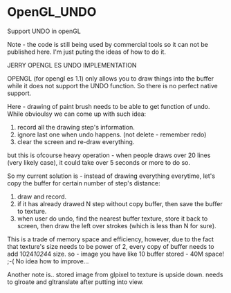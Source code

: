 OpenGL_UNDO
===========

Support UNDO in openGL 


Note - the code is still being used by commercial tools so it can not be published here. I'm just puting the ideas of how to do it.


JERRY OPENGL ES UNDO IMPLEMENTATION
 
 OPENGL (for opengl es 1.1) only allows you to draw things into the buffer while it does not support the UNDO function. So there is no perfect native support. 
 
 Here - drawing of paint brush needs to be able to get function of undo. While obvioulsy we can come up with such idea:
 1. record all the drawing step's information.
 2. ignore last one when undo happens. (not delete - remember redo)
 3. clear the screen and re-draw everything. 
 
 but this is ofcourse heavy operation - when people draws over 20 lines (very likely case), it could take over 5 seconds or more to do so. 
 
 So my current solution is - instead of drawing everything everytime, let's copy the buffer for certain number of step's distance:
 
 1. draw and record.
 2. if it has already drawed N step without copy buffer, then save the buffer to texture.
 3. when user do undo, find the nearest buffer texture, store it back to screen, then draw the left over strokes (which is less than N for sure). 
 
 This is a trade of memory space and efficiency, however, due to the fact that texture's size needs to be power of 2, every copy of buffer needs to add 1024*1024*4 size. so - image you have like 10 buffer stored - 40M space! ;-( No idea how to improve... 
 
 Another note is.. stored image from glpixel to texture is upside down. needs to glroate and gltranslate after putting into view.
